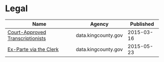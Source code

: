 # Legal

Name | Agency | Published
---- | ---- | ---------
[Court-Approved Transcriptionists](../socrata/bdjj-5xue.md) | data.kingcounty.gov | 2015-03-16
[Ex-Parte via the Clerk](../socrata/sem2-idbn.md) | data.kingcounty.gov | 2015-05-23

